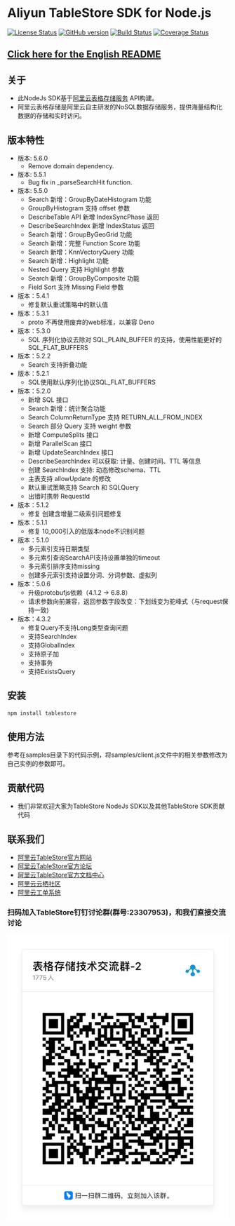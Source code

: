# Aliyun TableStore SDK for Node.js

[![License Status](https://img.shields.io/badge/license-apache2-brightgreen.svg)](https://travis-ci.org/aliyun/aliyun-tablestore-nodejs-sdk)
[![GitHub version](https://badge.fury.io/gh/aliyun%2Faliyun-tablestore-nodejs-sdk.svg)](https://badge.fury.io/gh/aliyun%2Faliyun-tablestore-nodejs-sdk)
[![Build Status](https://travis-ci.org/aliyun/aliyun-tablestore-nodejs-sdk.svg?branch=master)](https://travis-ci.org/aliyun/aliyun-tablestore-nodejs-sdk)
[![Coverage Status](https://coveralls.io/repos/github/aliyun/aliyun-tablestore-nodejs-sdk/badge.svg?branch=master)](https://coveralls.io/github/aliyun/aliyun-tablestore-nodejs-sdk?branch=master)

## [Click here for the English README](README-EN.md)

## 关于
 - 此NodeJs SDK基于[阿里云表格存储服务](http://www.aliyun.com/product/ots/) API构建。
 - 阿里云表格存储是阿里云自主研发的NoSQL数据存储服务，提供海量结构化数据的存储和实时访问。
 

## 版本特性
- 版本: 5.6.0
  - Remove domain dependency.
- 版本: 5.5.1
  - Bug fix in _parseSearchHit function.
- 版本: 5.5.0
  - Search 新增：GroupByDateHistogram 功能
  - GroupByHistogram 支持 offset 参数
  - DescribeTable API 新增 IndexSyncPhase 返回
  - DescribeSearchIndex 新增 IndexStatus 返回
  - Search 新增：GroupByGeoGrid 功能
  - Search 新增：完整 Function Score 功能
  - Search 新增：KnnVectoryQuery 功能
  - Search 新增：Highlight 功能
  - Nested Query 支持 Highlight 参数
  - Search 新增：GroupByComposite 功能
  - Field Sort 支持 Missing Field 参数
- 版本：5.4.1
  - 修复默认重试策略中的默认值
- 版本：5.3.1
  - proto 不再使用废弃的web标准，以兼容 Deno
- 版本：5.3.0
  - SQL 序列化协议去除对 SQL_PLAIN_BUFFER 的支持，使用性能更好的 SQL_FLAT_BUFFERS
- 版本：5.2.2
  - Search 支持折叠功能
- 版本：5.2.1
  - SQL使用默认序列化协议SQL_FLAT_BUFFERS
- 版本：5.2.0
  - 新增 SQL 接口
  - Search 新增：统计聚合功能
  - Search ColumnReturnType 支持 RETURN_ALL_FROM_INDEX
  - Search 部分 Query 支持 weight 参数
  - 新增 ComputeSplits 接口
  - 新增 ParallelScan 接口
  - 新增 UpdateSearchIndex 接口
  - DescribeSearchIndex 可以获取: 计量、创建时间、TTL 等信息
  - 创建 SearchIndex 支持: 动态修改schema、TTL
  - 主表支持 allowUpdate 的修改
  - 默认重试策略支持 Search 和 SQLQuery
  - 出错时携带 RequestId
- 版本：5.1.2
  - 修复 创建含增量二级索引问题修复
- 版本：5.1.1
  - 修复 10_000引入的低版本node不识别问题
- 版本：5.1.0
  - 多元索引支持日期类型
  - 多元索引查询SearchAPI支持设置单独的timeout
  - 多元索引排序支持missing
  - 创建多元索引支持设置分词、分词参数、虚拟列
- 版本：5.0.6
   - 升级protobufjs依赖（4.1.2 -> 6.8.8）
   - 请求参数向前兼容，返回参数字段改变：下划线变为驼峰式（与request保持一致)
- 版本：4.3.2
  - 修复Query不支持Long类型查询问题
  - 支持SearchIndex
  - 支持GlobalIndex
  - 支持原子加
  - 支持事务
  - 支持ExistsQuery

## 安装

```sh
npm install tablestore
```

## 使用方法
参考在samples目录下的代码示例，将samples/client.js文件中的相关参数修改为自己实例的参数即可。

## 贡献代码
 - 我们非常欢迎大家为TableStore NodeJs SDK以及其他TableStore SDK贡献代码

## 联系我们
- [阿里云TableStore官方网站](http://www.aliyun.com/product/ots)
- [阿里云TableStore官方论坛](http://bbs.aliyun.com)
- [阿里云TableStore官方文档中心](https://help.aliyun.com/product/8315004_ots.html)
- [阿里云云栖社区](http://yq.aliyun.com)
- [阿里云工单系统](https://workorder.console.aliyun.com/#/ticket/createIndex)

### 扫码加入TableStore钉钉讨论群(群号:23307953)，和我们直接交流讨论
![Image text](img/QRCode.png)
